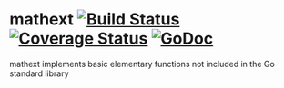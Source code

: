 # mathext  [![Build Status](https://travis-ci.org/gonum/mathext.svg?branch=master)](https://travis-ci.org/gonum/mathext)  [![Coverage Status](https://coveralls.io/repos/github/gonum/mathext/badge.svg?branch=master)](https://coveralls.io/github/gonum/mathext?branch=master) [![GoDoc](https://godoc.org/github.com/gonum/mathext?status.svg)](https://godoc.org/github.com/gonum/mathext)
mathext implements basic elementary functions not included in the Go standard library
